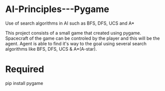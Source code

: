 # AI-Principles---Pygame

Use of search algorithms in AI such as BFS, DFS, UCS and A\*

This project consists of a small game that created using pygame. Spacecraft of the game can be controled by the player and this will be the agent. Agent is able to find it's way to the goal using several search algorithms like BFS, DFS, UCS & A*(A-star).

# Required

pip install pygame
